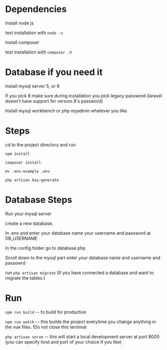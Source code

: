 
# Dependencies

Install node js

test installation with `node -v`

Install composer

test installation with `composer -V`

# Database if you need it

Install mysql server 5, or 8

If you pick 8 make sure during installation you pick legacy password (laravel doesn't have support for version 8's password)

Install mysql workbench or php myadmin whatever you like

# Steps

cd to the project directory and run

`npm install`

`composer install`

`mv .env.example .env`

`php artisan key:generate`

# Database Steps

Run your mysql server

create a new database.

In .env and enter your database name your username and password at DB_USERNAME

In the config folder go to database.php

Scroll down to the mysql part enter your database name and username and passowrd

run `php artisan migrate` (If you have connected a database and want to migrate the tables.)

# Run

`npm run build` -- to build for production

`npm run watch` -- this builds the project everytime you change anything in the vue files. !Do not close this terminal 

`php artisan serve` -- this will start a local development server at port 8000 (you can specify host and port of your choice if you like)
